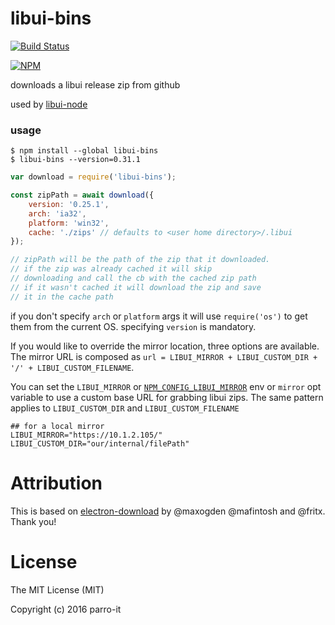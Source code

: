 # libui-bins

[![Build Status](https://travis-ci.org/parro-it/libui-download.svg?branch=master)](https://travis-ci.org/parro-it/libui-bins)

[![NPM](https://nodei.co/npm/libui-download.png)](https://nodei.co/npm/libui-bins/)

downloads a libui release zip from github

used by [libui-node](https://npmjs.org/libui-node)

### usage

```plain
$ npm install --global libui-bins
$ libui-bins --version=0.31.1
```

```js
var download = require('libui-bins');

const zipPath = await download({
	version: '0.25.1',
	arch: 'ia32',
	platform: 'win32',
	cache: './zips' // defaults to <user home directory>/.libui
});

// zipPath will be the path of the zip that it downloaded.
// if the zip was already cached it will skip
// downloading and call the cb with the cached zip path
// if it wasn't cached it will download the zip and save
// it in the cache path

```

if you don't specify `arch` or `platform` args it will use `require('os')` to get them from the current OS. specifying `version` is mandatory.

If you would like to override the mirror location, three options are available. The mirror URL is composed as `url = LIBUI_MIRROR + LIBUI_CUSTOM_DIR + '/' + LIBUI_CUSTOM_FILENAME`.

You can set the `LIBUI_MIRROR` or [`NPM_CONFIG_LIBUI_MIRROR`](https://docs.npmjs.com/misc/config#environment-variables) env or `mirror` opt variable to use a custom base URL for grabbing libui zips. The same pattern applies to `LIBUI_CUSTOM_DIR` and `LIBUI_CUSTOM_FILENAME`

```plain
## for a local mirror
LIBUI_MIRROR="https://10.1.2.105/"
LIBUI_CUSTOM_DIR="our/internal/filePath"
```

# Attribution

This is based on [electron-download](https://github.com/electron-userland/electron-download)
by @maxogden @mafintosh and @fritx. Thank you!

# License

The MIT License (MIT)

Copyright (c) 2016 parro-it
